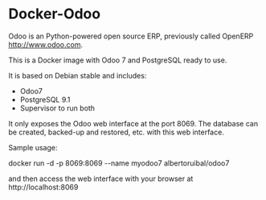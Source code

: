 Docker-Odoo
===========
Odoo is an Python-powered open source ERP, previously called OpenERP http://www.odoo.com.

This is a Docker image with Odoo 7 and PostgreSQL ready to use.

It is based on Debian stable and includes:

* Odoo7
* PostgreSQL 9.1
* Supervisor to run both

It only exposes the Odoo web interface at the port 8069.
The database can be created, backed-up and restored, etc. with this web interface.

Sample usage:

 docker run -d -p 8069:8069 --name myodoo7 albertoruibal/odoo7

and then access the web interface with your browser at http://localhost:8069
